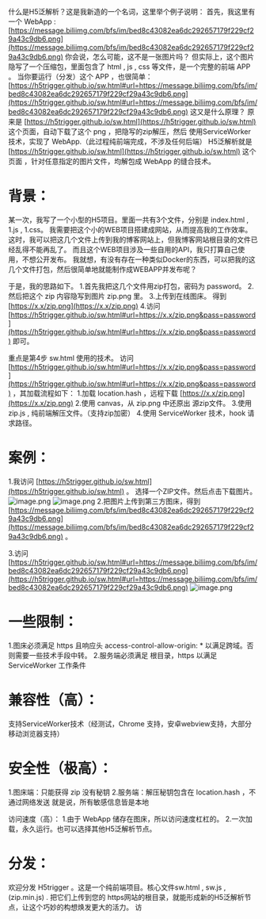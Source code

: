 什么是H5泛解析？这是我新造的一个名词，这里举个例子说明：
首先，我这里有一个 WebApp : 
[https://message.biliimg.com/bfs/im/bed8c43082ea6dc292657179f229cf29a43c9db6.png](https://message.biliimg.com/bfs/im/bed8c43082ea6dc292657179f229cf29a43c9db6.png)
你会说，怎么可能，这不是一张图片吗？
但实际上，这个图片隐写了一个压缩包，里面包含了 html , js , css 等文件，是一个完整的前端 APP 。
当你要运行（分发）这个 APP ，也很简单：
[https://h5trigger.github.io/sw.html#url=https://message.biliimg.com/bfs/im/bed8c43082ea6dc292657179f229cf29a43c9db6.png](https://h5trigger.github.io/sw.html#url=https://message.biliimg.com/bfs/im/bed8c43082ea6dc292657179f229cf29a43c9db6.png)
这又是什么原理？
原来是 [https://h5trigger.github.io/sw.html](https://h5trigger.github.io/sw.html) 这个页面，自动下载了这个 png ，把隐写的zip解压，然后 使用ServiceWorker技术，实现了 WebApp.（此过程纯前端完成，不涉及任何后端）
H5泛解析就是  [https://h5trigger.github.io/sw.html](https://h5trigger.github.io/sw.html) 这个页面 ，针对任意指定的图片文件，均解包成 WebApp 的缝合技术。
# 背景：
某一次，我写了一个小型的H5项目。里面一共有3个文件，分别是 index.html , 1.js , 1.css。
我需要把这个小的WEB项目搭建成网站，从而提高我的工作效率。
这时，我可以把这几个文件上传到我的博客网站上，但我博客网站根目录的文件已经乱得不能再乱了。
而且这个WEB项目涉及一些自用的API，我只打算自己使用，不想公开发布。
我就想，有没有存在一种类似Docker的东西，可以把我的这几个文件打包，然后很简单地就能制作成WEBAPP并发布呢？
  
  于是，我的思路如下。
  1.首先我把这几个文件用zip打包，密码为 password。
  2.然后把这个 zip 内容隐写到图片 zip.png 里。
  3.上传到在线图床。 得到 [https://x.x/zip.png](https://x.x/zip.png)
  4.访问 [https://h5trigger.github.io/sw.html#url=https://x.x/zip.png&pass=password](https://h5trigger.github.io/sw.html#url=https://x.x/zip.png&pass=password) 即可。
  
  重点是第4步 sw.html 使用的技术。
访问 [https://h5trigger.github.io/sw.html#url=https://x.x/zip.png&pass=password](https://h5trigger.github.io/sw.html#url=https://x.x/zip.png&pass=password)  ，其加载流程如下：
  1.加载 location.hash ，远程下载 [https://x.x/zip.png](https://x.x/zip.png) 
  2.使用 canvas，从 zip.png 中还原出 源zip文件。
  3.使用 zip.js , 纯前端解压文件。（支持zip加密） 
  4.使用 ServiceWorker 技术，hook 请求路径。
  
#   案例：
  1.我访问 [https://h5trigger.github.io/sw.html](https://h5trigger.github.io/sw.html) 。
选择一个ZIP文件。然后点击下载图片。
![image.png](https://cdn.nlark.com/yuque/0/2022/png/2953360/1663500173559-87ff26a7-03e8-43b1-a9ac-c5dd16cdc257.png#clientId=ude4d15bd-3c38-4&crop=0&crop=0&crop=1&crop=1&from=paste&height=564&id=u9294715c&margin=%5Bobject%20Object%5D&name=image.png&originHeight=592&originWidth=1257&originalType=binary&ratio=1&rotation=0&showTitle=false&size=90956&status=done&style=none&taskId=u4c4a457d-068c-4c65-8e66-53918434138&title=&width=1197.1429115087833)
  ![image.png](https://cdn.nlark.com/yuque/0/2022/png/2953360/1663500113019-8b9c8dab-6189-440f-930f-db61e29bd608.png#clientId=ude4d15bd-3c38-4&crop=0&crop=0&crop=1&crop=1&from=paste&height=520&id=u77cdeaea&margin=%5Bobject%20Object%5D&name=image.png&originHeight=546&originWidth=651&originalType=binary&ratio=1&rotation=0&showTitle=false&size=903914&status=done&style=none&taskId=u4b102cf1-8ab4-4d09-92b0-884fe65cb44&title=&width=620.0000281561001)
  2.把图片上传到第三方图床，得到 [https://message.biliimg.com/bfs/im/bed8c43082ea6dc292657179f229cf29a43c9db6.png](https://message.biliimg.com/bfs/im/bed8c43082ea6dc292657179f229cf29a43c9db6.png) 。

3.访问   
[https://h5trigger.github.io/sw.html#url=https://message.biliimg.com/bfs/im/bed8c43082ea6dc292657179f229cf29a43c9db6.png](https://h5trigger.github.io/sw.html#url=https://message.biliimg.com/bfs/im/bed8c43082ea6dc292657179f229cf29a43c9db6.png)
![image.png](https://cdn.nlark.com/yuque/0/2022/png/2953360/1663500202274-7f5b0d0b-039c-4fe4-927b-f545f9b43e95.png#clientId=ude4d15bd-3c38-4&crop=0&crop=0&crop=1&crop=1&from=paste&height=775&id=u7ee1cc94&margin=%5Bobject%20Object%5D&name=image.png&originHeight=814&originWidth=1024&originalType=binary&ratio=1&rotation=0&showTitle=false&size=1117488&status=done&style=none&taskId=ucdca1149-9823-44f6-bacb-0e0c95ecb92&title=&width=975.238139526646)

# 一些限制：
1.图床必须满足 https 且响应头 access-control-allow-origin: * 以满足跨域。否则需要一些技术手段中转。
2.服务端必须满足 根目录，https 以满足 ServiceWorker 工作条件

# 兼容性（高）：
支持ServiceWorker技术（经测试，Chrome 支持，安卓webview支持，大部分移动浏览器支持）

# 安全性（极高）：
1.图床端：只能获得 zip 没有秘钥
2.服务端：解压秘钥包含在 location.hash ，不通过网络发送
就是说，所有敏感信息皆是本地

访问速度（高）：
1.由于 WebApp 储存在图床，所以访问速度杠杠的。
2.一次加载，永久运行。也可以选择其他H5泛解析节点。
# 分发：
欢迎分发 H5trigger 。这是一个纯前端项目。核心文件sw.html , sw.js , (zip.min.js) .
把它们上传到您的 https网站的根目录，就能形成新的H5泛解析节点，让这个巧妙的构想焕发更大的活力。
访


